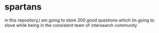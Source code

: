 # spartans

in this repository,i am going to store 200 good questions which im going to slove while being in the  consistent team of intersearch community
